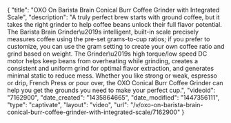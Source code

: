 {
    "title": "OXO On Barista Brain Conical Burr Coffee Grinder with Integrated Scale",
    "description": "A truly perfect brew starts with ground coffee, but it takes the right grinder to help coffee beans unlock their full flavor potential. The Barista Brain Grinder\u2019s intelligent, built-in scale precisely measures coffee using the pre-set grams-to-cup ratios; if you prefer to customize, you can use the gram setting to create your own coffee ratio and grind based on weight. The Grinder\u2019s high torque\/low speed DC motor helps keep beans from overheating while grinding, creates a consistent and uniform grind for optimal flavor extraction, and generates minimal static to reduce mess. Whether you like strong or weak, espresso or drip, French Press or pour over, the OXO Conical Burr Coffee Grinder can help you get the grounds you need to make your perfect cup.",
    "videoid": "7162900",
    "date_created": "1435864665",
    "date_modified": "1447356111",
    "type": "captivate",
    "layout": "video",
    "url": "\/v\/oxo-on-barista-brain-conical-burr-coffee-grinder-with-integrated-scale\/7162900"
}